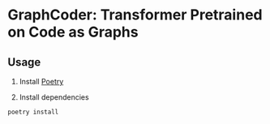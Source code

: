 # GraphCoder: Transformer Pretrained on Code as Graphs

## Usage

1. Install [Poetry](https://python-poetry.org/docs/#installation)

2. Install dependencies

```bash
poetry install
```
